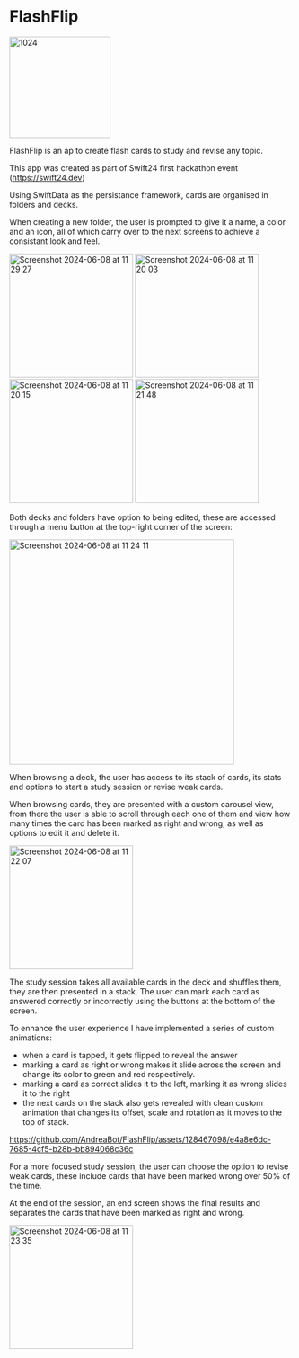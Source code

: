 # FlashFlip
<img src="https://github.com/AndreaBot/FlashFlip/assets/128467098/68ceaf88-a78a-4443-a61a-af28180f8588" alt="1024" width="180">

FlashFlip is an ap to create flash cards to study and revise any topic.

This app was created as part of Swift24 first hackathon event (https://swift24.dev)

Using SwiftData as the persistance framework, cards are organised in folders and decks.

When creating a new folder, the user is prompted to give it a name, a color and an icon, all of which carry over to the next screens to achieve a consistant look and feel.

<img width="220" alt="Screenshot 2024-06-08 at 11 29 27" src="https://github.com/AndreaBot/FlashFlip/assets/128467098/a8dc7843-9db5-4268-bce5-812043149928">
<img width="220" alt="Screenshot 2024-06-08 at 11 20 03" src="https://github.com/AndreaBot/FlashFlip/assets/128467098/fa85223b-8493-4a0e-b388-beefcae345a0">
<img width="220" alt="Screenshot 2024-06-08 at 11 20 15" src="https://github.com/AndreaBot/FlashFlip/assets/128467098/d2aa06ae-e3d5-4e9f-9d57-fef208685088">
<img width="220" alt="Screenshot 2024-06-08 at 11 21 48" src="https://github.com/AndreaBot/FlashFlip/assets/128467098/66ebb011-35b7-4f90-b0ce-a8a554570693">

Both decks and folders have option to being edited, these are accessed through a menu button at the top-right corner of the screen:

<img width="400" alt="Screenshot 2024-06-08 at 11 24 11" src="https://github.com/AndreaBot/FlashFlip/assets/128467098/0986e46f-f552-4a3f-99d7-784b00681f9a">

When browsing a deck, the user has access to its stack of cards, its stats and options to start a study session or revise weak cards.

When browsing cards, they are presented with a custom carousel view, from there the user is able to scroll through each one of them and view how many times the card has been marked as right and wrong, as well as options to edit it and delete it.

<img width="220" alt="Screenshot 2024-06-08 at 11 22 07" src="https://github.com/AndreaBot/FlashFlip/assets/128467098/5f29a05d-0226-4ad7-9598-7aa66c784a31">

The study session takes all available cards in the deck and shuffles them, they are then presented in a stack.
The user can mark each card as answered correctly or incorrectly using the buttons at the bottom of the screen.

To enhance the user experience I have implemented a series of custom animations:

- when a card is tapped, it gets flipped to reveal the answer
- marking a card as right or wrong makes it slide across the screen and change its color to green and red respectively.
- marking a card as correct slides it to the left, marking it as wrong slides it to the right
- the next cards on the stack also gets revealed with clean custom animation that changes its offset, scale and rotation as it moves to the top of stack.

https://github.com/AndreaBot/FlashFlip/assets/128467098/e4a8e6dc-7685-4cf5-b28b-bb894068c36c

For a more focused study session, the user can choose the option to revise weak cards, these include cards that have been marked wrong over 50% of the time.

At the end of the session, an end screen shows the final results and separates the cards that have been marked as right and wrong.

<img width="220" alt="Screenshot 2024-06-08 at 11 23 35" src="https://github.com/AndreaBot/FlashFlip/assets/128467098/f3416355-9380-464c-8e13-df2c782644f1">
